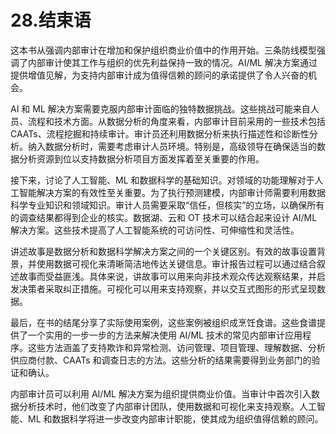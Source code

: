 # 28.结束语

这本书从强调内部审计在增加和保护组织商业价值中的作用开始。三条防线模型强调了内部审计使其工作与组织的优先利益保持一致的情况。AI/ML 解决方案通过提供增值见解，为支持内部审计成为值得信赖的顾问的承诺提供了令人兴奋的机会。

AI 和 ML 解决方案需要克服内部审计面临的独特数据挑战。这些挑战可能来自人员、流程和技术方面。从数据分析的角度来看，内部审计目前采用的一些技术包括 CAATs、流程挖掘和持续审计。审计员还利用数据分析来执行描述性和诊断性分析。纳入数据分析时，需要考虑审计人员环境。特别是，高级领导在确保适当的数据分析资源到位以支持数据分析项目方面发挥着至关重要的作用。

接下来，讨论了人工智能、ML 和数据科学的基础知识。对领域的功能理解对于人工智能解决方案的有效性至关重要。为了执行预测建模，内部审计师需要利用数据科学专业知识和领域知识。审计人员需要采取“信任，但核实”的立场，以确保所有的调查结果都得到企业的核实。数据湖、云和 OT 技术可以结合起来设计 AI/ML 解决方案。这些技术提高了人工智能系统的可访问性、可伸缩性和灵活性。

讲述故事是数据分析和数据科学解决方案之间的一个关键区别。有效的故事设置背景，并使用数据可视化来清晰简洁地传达关键信息。审计报告过程可以通过结合叙述故事而受益匪浅。具体来说，讲故事可以用来向非技术观众传达观察结果，并启发决策者采取纠正措施。可视化可以用来支持观察，并以交互式图形的形式呈现数据。

最后，在书的结尾分享了实际使用案例，这些案例被组织成烹饪食谱。这些食谱提供了一个实用的一步一步的方法来解决使用 AI/ML 技术的常见内部审计应用程序。这些方法涵盖了支持欺诈和异常检测、访问管理、项目管理、理解数据、分析供应商付款、CAATs 和调查日志的方法。这些分析的结果需要得到业务部门的验证和确认。

内部审计员可以利用 AI/ML 解决方案为组织提供商业价值。当审计中首次引入数据分析技术时，他们改变了内部审计团队，使用数据和可视化来支持观察。人工智能、ML 和数据科学将进一步改变内部审计职能，使其成为组织值得信赖的顾问。